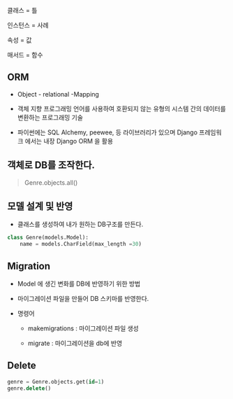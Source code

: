 클래스 = 틀 

인스턴스 = 사례

속성 = 값

매서드 = 함수

## ORM

- Object - relational -Mapping

- 객체 지향 프로그래밍 언어를 사용하여 호환되지 않는 유형의 시스템 간의 데이터를 변환하는 프로그래밍 기술

- 파이썬에는 SQL Alchemy, peewee, 등 라이브러리가 있으며 Django  프레임워크 에서는 내장 Django ORM 을 활용

## 객체로 DB를 조작한다.

> Genre.objects.all()

## 모델 설계 및 반영

- 클래스를 생성하여 내가 원하는 DB구조를 만든다.

```sql
class Genre(models.Model):
    name = models.CharField(max_length =30)
```

## Migration

- Model  에 생긴 변화를 DB에 반영하기 위한 방법

- 마이그레이션 파일을 만들어  DB 스키마를 반영한다.

- 명령어
  
  - makemigrations : 마이그레이션 파일 생성
  
  - migrate : 마이그레이션을 db에 반영

## Delete

```sql
genre = Genre.objects.get(id=1)
genre.delete()
```
